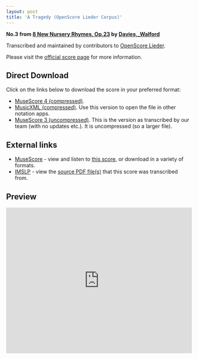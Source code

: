 ```yaml
---
layout: post
title: 'A Tragedy (OpenScore Lieder Corpus)'
---
```


__No.3 from [8 New Nursery Rhymes, Op.23](https://fourscoreandmore.org/openscore/lieder/Davies,_Walford/8_New_Nursery_Rhymes,_Op.23/) by [Davies,_Walford](https://fourscoreandmore.org/openscore/lieder/Davies,_Walford)__

Transcribed and maintained by contributors to [OpenScore Lieder].

Please visit the [official score page] for more information.

[official score page]: https://musescore.com/openscore-lieder-corpus/scores/6218728
[OpenScore Lieder]: https://musescore.com/openscore-lieder-corpus

## Direct Download

Click on the links below to download the score in your preferred format:
- [MuseScore 4 (compressed)](https://github.com/openscore/lieder/blob/main/scores/Davies,_Walford/8_New_Nursery_Rhymes,_Op.23/3_A_Tragedy/lc6218728.mscz?raw=true).
- [MusicXML (compressed)](https://github.com/openscore/lieder/blob/main/scores/Davies,_Walford/8_New_Nursery_Rhymes,_Op.23/3_A_Tragedy/lc6218728.mxl?raw=true). Use this version to open the file in other notation apps.
- [MuseScore 3 (uncompressed)](https://github.com/openscore/lieder/blob/main/scores/Davies,_Walford/8_New_Nursery_Rhymes,_Op.23/3_A_Tragedy/lc6218728.mscx?raw=true). This is the version as transcribed by our team (with no updates etc.). It is uncompressed (so a larger file).

## External links

- [MuseScore] - view and listen to [this score][MuseScore], or download in a variety of formats.
- [IMSLP] - view the [source PDF file(s)][IMSLP] that this score was transcribed from.

[MuseScore]: https://musescore.com/score/6218728
[IMSLP]: https://imslp.org/wiki/Special:ReverseLookup/333826

## Preview

<iframe width="100%" height="394" src="https://musescore.com/openscore-lieder-corpus/scores/6218728/embed" frameborder="0" allowfullscreen allow="autoplay; fullscreen"></iframe>
